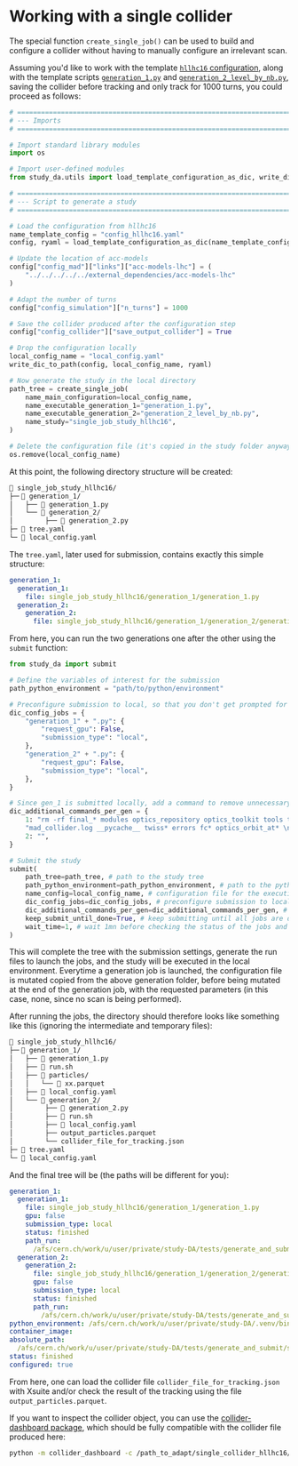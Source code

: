 # Working with a single collider

The special function ```create_single_job()``` can be used to build and configure a collider without having to manually configure an irrelevant scan.

Assuming you'd like to work with the template [`hllhc16` configuration](../template_files/configurations/config_hllhc16.md), along with the template scripts [`generation_1.py`](../template_files/scripts/generation_1.md) and [`generation_2_level_by_nb.py`](../template_files/scripts/generation_2_level_by_nb.md), saving the collider before tracking and only track for 1000 turns, you could proceed as follows:

```py title="single_collider.py"
# ==================================================================================================
# --- Imports
# ==================================================================================================

# Import standard library modules
import os

# Import user-defined modules
from study_da.utils import load_template_configuration_as_dic, write_dic_to_path

# ==================================================================================================
# --- Script to generate a study
# ==================================================================================================

# Load the configuration from hllhc16
name_template_config = "config_hllhc16.yaml"
config, ryaml = load_template_configuration_as_dic(name_template_config)

# Update the location of acc-models
config["config_mad"]["links"]["acc-models-lhc"] = (
    "../../../../../external_dependencies/acc-models-lhc"
)

# Adapt the number of turns
config["config_simulation"]["n_turns"] = 1000

# Save the collider produced after the configuration step
config["config_collider"]["save_output_collider"] = True

# Drop the configuration locally
local_config_name = "local_config.yaml"
write_dic_to_path(config, local_config_name, ryaml)

# Now generate the study in the local directory
path_tree = create_single_job(
    name_main_configuration=local_config_name,
    name_executable_generation_1="generation_1.py",
    name_executable_generation_2="generation_2_level_by_nb.py",
    name_study="single_job_study_hllhc16",
)

# Delete the configuration file (it's copied in the study folder anyway)
os.remove(local_config_name)
```

At this point, the following directory structure will be created:

```bash
📁 single_job_study_hllhc16/
├─╴📁 generation_1/
│   ├── 📄 generation_1.py
│   └── 📁 generation_2/
│        ├── 📄 generation_2.py
├─ 📄 tree.yaml
└─ 📄 local_config.yaml
```

The ```tree.yaml```, later used for submission, contains exactly this simple structure:

```yaml
generation_1:
  generation_1:
    file: single_job_study_hllhc16/generation_1/generation_1.py
  generation_2:
    generation_2:
      file: single_job_study_hllhc16/generation_1/generation_2/generation_2.py
```

From here, you can run the two generations one after the other using the ```submit``` function:

```py title="single_collider.py"
from study_da import submit

# Define the variables of interest for the submission
path_python_environment = "path/to/python/environment"

# Preconfigure submission to local, so that you don't get prompted for the submission type
dic_config_jobs = {
    "generation_1" + ".py": {
        "request_gpu": False,
        "submission_type": "local",
    },
    "generation_2" + ".py": {
        "request_gpu": False,
        "submission_type": "local",
    },
}

# Since gen_1 is submitted locally, add a command to remove unnecessary files
dic_additional_commands_per_gen = {
    1: "rm -rf final_* modules optics_repository optics_toolkit tools tracking_tools temp "
    "mad_collider.log __pycache__ twiss* errors fc* optics_orbit_at* \n",
    2: "",
}

# Submit the study
submit(
    path_tree=path_tree, # path to the study tree
    path_python_environment=path_python_environment, # path to the python environment
    name_config=local_config_name, # configuration file for the execution
    dic_config_jobs=dic_config_jobs, # preconfigure submission to local
    dic_additional_commands_per_gen=dic_additional_commands_per_gen, # remove unnecessary files
    keep_submit_until_done=True, # keep submitting until all jobs are done
    wait_time=1, # wait 1mn before checking the status of the jobs and resubmitting
)
```

This will complete the tree with the submission settings, generate the run files to launch the jobs, and the study will be executed in the local environment. Everytime a generation job is launched, the configuration file is mutated copied from the above generation folder, before being mutated at the end of the generation job, with the requested parameters (in this case, none, since no scan is being performed).

After running the jobs, the directory should therefore looks like something like this (ignoring the intermediate and temporary files):

```bash
📁 single_job_study_hllhc16/
├─╴📁 generation_1/
│   ├── 📄 generation_1.py
│   ├── 📄 run.sh
│   ├── 📁 particles/
│   │   └── 📄 xx.parquet
│   ├── 📄 local_config.yaml
│   └── 📁 generation_2/
│        ├── 📄 generation_2.py
│        ├── 📄 run.sh
│        ├── 📄 local_config.yaml
│        ├── output_particles.parquet
│        └── collider_file_for_tracking.json
├─ 📄 tree.yaml
└─ 📄 local_config.yaml
```

And the final tree will be (the paths will be different for you):

```yaml
generation_1:
  generation_1:
    file: single_job_study_hllhc16/generation_1/generation_1.py
    gpu: false
    submission_type: local
    status: finished
    path_run: 
      /afs/cern.ch/work/u/user/private/study-DA/tests/generate_and_submit/single_collider_hllhc16/single_job_study_hllhc16/generation_1/run.sh
  generation_2:
    generation_2:
      file: single_job_study_hllhc16/generation_1/generation_2/generation_2.py
      gpu: false
      submission_type: local
      status: finished
      path_run: 
        /afs/cern.ch/work/u/user/private/study-DA/tests/generate_and_submit/single_collider_hllhc16/single_job_study_hllhc16/generation_1/generation_2/run.sh
python_environment: /afs/cern.ch/work/u/user/private/study-DA/.venv/bin/activate
container_image:
absolute_path: 
  /afs/cern.ch/work/u/user/private/study-DA/tests/generate_and_submit/single_collider_hllhc16
status: finished
configured: true
```

From here, one can load the collider file ```collider_file_for_tracking.json``` with Xsuite and/or check the result of the tracking using the file ```output_particles.parquet```. 

If you want to inspect the collider object, you can use the [collider-dashboard package](https://github.com/ColasDroin/collider-dashboard), which should be fully compatible with the collider file produced here:

```bash
python -m collider_dashboard -c /path_to_adapt/single_collider_hllhc16/single_job_study_hllhc16/generation_1/generation_2/collider_file_for_configuration.json
```
